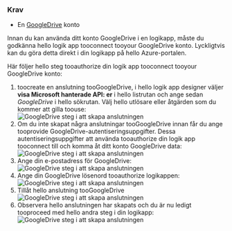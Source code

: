 ### <a name="prerequisites"></a>Krav
* En [GoogleDrive](https://www.google.com/drive/) konto  

Innan du kan använda ditt konto GoogleDrive i en logikapp, måste du godkänna hello logik app tooconnect tooyour GoogleDrive konto. Lyckligtvis kan du göra detta direkt i din logikapp på hello Azure-portalen.  

Här följer hello steg tooauthorize din logik app tooconnect tooyour GoogleDrive konto:  

1. toocreate en anslutning tooGoogleDrive, i hello logik app designer väljer **visa Microsoft hanterade API: er** i hello listrutan och ange sedan *GoogleDrive* i hello sökrutan. Välj hello utlösare eller åtgärden som du kommer att gilla toouse:  
   ![GoogleDrive steg i att skapa anslutningen](./media/connectors-create-api-googledrive/googledrive-1.png)  
2. Om du inte skapat några anslutningar tooGoogleDrive innan får du ange tooprovide GoogleDrive-autentiseringsuppgifter. Dessa autentiseringsuppgifter att använda tooauthorize din logik app tooconnect till och komma åt ditt konto GoogleDrive data:  
   ![GoogleDrive steg i att skapa anslutningen](./media/connectors-create-api-googledrive/googledrive-2.png)  
3. Ange din e-postadress för GoogleDrive:  
   ![GoogleDrive steg i att skapa anslutningen](./media/connectors-create-api-googledrive/googledrive-3.png)  
4. Ange din GoogleDrive lösenord tooauthorize logikappen:  
   ![GoogleDrive steg i att skapa anslutningen](./media/connectors-create-api-googledrive/googledrive-4.png)
5. Tillåt hello anslutning tooGoogleDrive  
   ![GoogleDrive steg i att skapa anslutningen](./media/connectors-create-api-googledrive/googledrive-5.png)  
6. Observera hello anslutningen har skapats och du är nu ledigt tooproceed med hello andra steg i din logikapp:  
   ![GoogleDrive steg i att skapa anslutningen](./media/connectors-create-api-googledrive/googledrive-6.png)  

